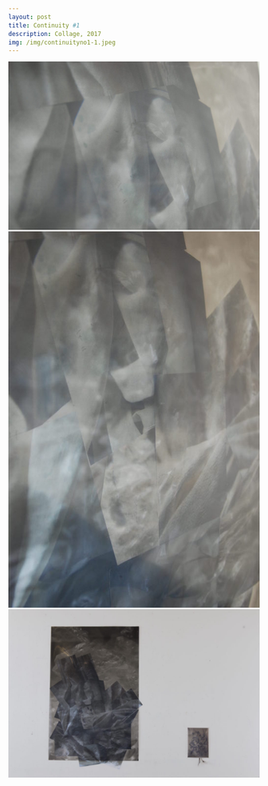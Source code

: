 ```yaml
---
layout: post
title: Continuity #1
description: Collage, 2017
img: /img/continuityno1-1.jpeg
---
```



<div class="img_row">
  <img class="col three" src="/img/continuityno1-1.jpeg"/>
</div>
<div class="img_row">
  <img class="col three" src="/img/continuityno1-2.jpeg"/>
</div>
<div class="img_row">
  <img class="col three" src="/img/continuityno1-3.jpeg"/>
</div>
<div class="col three caption">
</div>
